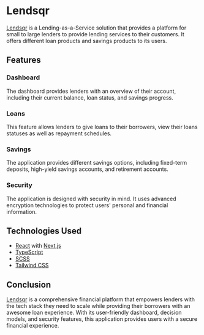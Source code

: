 # Lendsqr
[Lendsqr](https://lendsqr.com) is a Lending-as-a-Service solution that provides a platform for small to large lenders to provide lending services to their customers. It offers different loan products and savings products to its users.

## Features
### Dashboard
The dashboard provides lenders with an overview of their account, including their current balance, loan status, and savings progress.

### Loans
This feature allows lenders to give loans to their borrowers, view their loans statuses as well as repayment schedules.

### Savings
The application provides different savings options, including fixed-term deposits, high-yield savings accounts, and retirement accounts.

### Security
The application is designed with security in mind. It uses advanced encryption technologies to protect users' personal and financial information.

## Technologies Used
- [React](https://react.dev/) with [Next.js](https://nextjs.org/)
- [TypeScript](https://www.typescriptlang.org/)
- [SCSS](https://sass-lang.com/)
- [Tailwind CSS](https://tailwindcss.com)

## Conclusion
[Lendsqr](https://lendsqr.com) is a comprehensive financial platform that empowers lenders with the tech stack they need to scale while providing their borrowers with an awesome loan experience. With its user-friendly dashboard, decision models, and security features, this application provides users with a secure financial experience.
